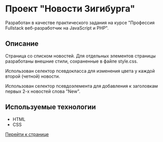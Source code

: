 # Проект "Новости Зигибурга"

Разработан в качестве практического задания на курсе "Профессия Fullstack веб-разработчик на JavaScript и PHP".

## Описание
Страница со списком новостей. Для отдельных элементов страницы разработаны внешние стили, сохраненные в файле style.css.

Использован селектор псевдокласса для изменения цвета у каждой второй (четной) новости.

Использован селектор псевдоэлемента для добавления к заголовкам первых 2-х новостей слова "New".

## Используемые технологии
- HTML
- CSS

[Перейти к странице](https://zigy0ygiz.github.io/zigyburg_news/)